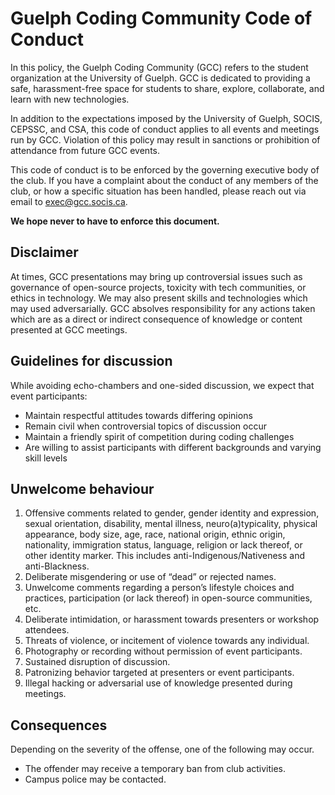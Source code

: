 # Guelph Coding Community Code of Conduct

In this policy, the Guelph Coding Community (GCC) refers to the student organization at the University of Guelph.
GCC is dedicated to providing a safe, harassment-free space for students to share, explore, collaborate, and learn with new technologies.

In addition to the expectations imposed by the University of Guelph, SOCIS, CEPSSC, and CSA, this code of conduct applies to all events and meetings run by GCC.
Violation of this policy may result in sanctions or prohibition of attendance from future GCC events.

This code of conduct is to be enforced by the governing executive body of the club.
If you have a complaint about the conduct of any members of the club, or how a specific situation has been handled, please reach out via email to <exec@gcc.socis.ca>.

**We hope never to have to enforce this document.**

## Disclaimer

At times, GCC presentations may bring up controversial issues such as governance of open-source projects, toxicity with tech communities, or ethics in technology.
We may also present skills and technologies which may used adversarially.
GCC absolves responsibility for any actions taken which are as a direct or indirect consequence of knowledge or content presented at GCC meetings.

## Guidelines for discussion

While avoiding echo-chambers and one-sided discussion, we expect that event participants:

 - Maintain respectful attitudes towards differing opinions
 - Remain civil when controversial topics of discussion occur
 - Maintain a friendly spirit of competition during coding challenges
 - Are willing to assist participants with different backgrounds and varying skill levels

## Unwelcome behaviour

1. Offensive comments related to gender, gender identity and expression, sexual orientation, disability, mental illness, neuro(a)typicality, physical appearance, body size, age, race, national origin, ethnic origin, nationality, immigration status, language, religion or lack thereof, or other identity marker.
   This includes anti-Indigenous/Nativeness and anti-Blackness.
2. Deliberate misgendering or use of “dead” or rejected names.
3. Unwelcome comments regarding a person’s lifestyle choices and practices, participation (or lack thereof) in open-source communities, etc.
4. Deliberate intimidation, or harassment towards presenters or workshop attendees.
5. Threats of violence, or incitement of violence towards any individual.
6. Photography or recording without permission of event participants.
7. Sustained disruption of discussion.
8. Patronizing behavior targeted at presenters or event participants.
9. Illegal hacking or adversarial use of knowledge presented during meetings.

## Consequences

Depending on the severity of the offense, one of the following may occur.

 - The offender may receive a temporary ban from club activities.
 - Campus police may be contacted.
